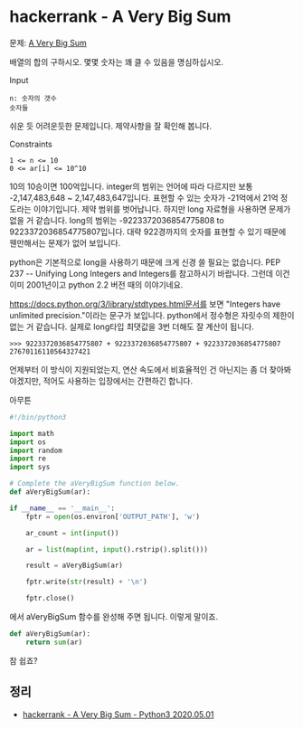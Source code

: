 # hackerrank - A Very Big Sum
문제: [A Very Big Sum](https://www.hackerrank.com/challenges/a-very-big-sum/problem)

배열의 합의 구하시오. 몇몇 숫자는 꽤 클 수 있음을 명심하십시오.

Input
```
n: 숫자의 갯수
숫자들
```
쉬운 듯 어려운듯한 문제입니다. 제약사항을 잘 확인해 봅니다.

Constraints
```
1 <= n <= 10
0 <= ar[i] <= 10^10
```
10의 10승이면 100억입니다. integer의 범위는 언어에 따라 다르지만 보통 -2,147,483,648 ~ 2,147,483,647입니다. 표현할 수 있는 숫자가 -21억에서 21억 정도라는 이야기입니다. 제약 범위를 벗어납니다. 하지만 long 자료형을 사용하면 문제가 없을 거 같습니다. long의 범위는 -9223372036854775808 to 9223372036854775807입니다. 대략 922경까지의 숫자를 표현할 수 있기 때문에 웬만해서는 문제가 없어 보입니다.

python은 기본적으로 long을 사용하기 때문에 크게 신경 쓸 필요는 없습니다. PEP 237 -- Unifying Long Integers and Integers를 참고하시기 바랍니다. 그런데 이건 이미 2001년이고 python 2.2 버전 때의 이야기네요.

https://docs.python.org/3/library/stdtypes.html문서를 보면 "Integers have unlimited precision."이라는 문구가 보입니다. python에서 정수형은 자릿수의 제한이 없는 거 같습니다. 실제로 long타입 최댓값을 3번 더해도 잘 계산이 됩니다.
```
>>> 9223372036854775807 + 9223372036854775807 + 9223372036854775807
27670116110564327421
```
언제부터 이 방식이 지원되었는지, 연산 속도에서 비효율적인 건 아닌지는 좀 더 찾아봐야겠지만, 적어도 사용하는 입장에서는 간편하긴 합니다.

아무튼
```python
#!/bin/python3

import math
import os
import random
import re
import sys

# Complete the aVeryBigSum function below.
def aVeryBigSum(ar):

if __name__ == '__main__':
    fptr = open(os.environ['OUTPUT_PATH'], 'w')

    ar_count = int(input())

    ar = list(map(int, input().rstrip().split()))

    result = aVeryBigSum(ar)

    fptr.write(str(result) + '\n')

    fptr.close()
```
에서 aVeryBigSum 함수를 완성해 주면 됩니다. 이렇게 말이죠.
```python
def aVeryBigSum(ar):
    return sum(ar)
```
참 쉽죠?

## 정리
* [hackerrank - A Very Big Sum - Python3 2020.05.01](https://junho85.pe.kr/1524)
